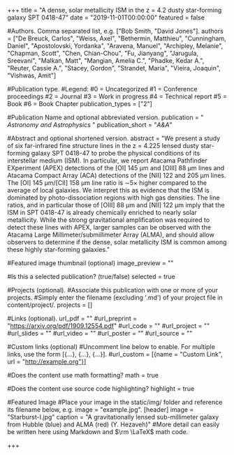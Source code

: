 +++
title = "A dense, solar metallicity ISM in the z = 4.2 dusty star-forming galaxy SPT 0418-47"
date = "2019-11-01T00:00:00"
featured = false

#Authors.  Comma separated list, e.g. ["Bob Smith, "David Jones"].
authors = ["De Breuck, Carlos", "Weiss, Axel", "Bethermin, Matthieu", "Cunningham, Daniel", "Apostolovski, Yordanka", "Aravena, Manuel", "Archipley, Melanie", "Chapman, Scott", "Chen, Chian-Chou", "Fu, Jianyang", "Jarugula, Sreevani", "Malkan, Matt", "Mangian, Amelia C.", "Phadke, Kedar A.", "Reuter, Cassie A.", "Stacey, Gordon", "Strandet, Maria", "Vieira, Joaquin", "Vishwas, Amit"]

#Publication type.
#Legend:
#0 = Uncategorized
#1 = Conference proceedings
#2 = Journal
#3 = Work in progress
#4 = Technical report
#5 = Book
#6 = Book Chapter
publication_types = ["2"]

#Publication Name and optional abbreviated version.
publication = " *Astronomy and Astrophysics* " 
publication_short = "*A&A*"

#Abstract and optional shortened version.
abstract = "We present a study of six far-infrared fine structure lines in the z = 4.225 lensed dusty star-forming galaxy SPT 0418-47 to probe the physical conditions of its interstellar medium (ISM). In particular, we report Atacama Pathfinder EXperiment (APEX) detections of the [OI] 145 μm and [OIII] 88 μm lines and Atacama Compact Array (ACA) detections of the [NII] 122 and 205 μm lines. The [OI] 145 μm/[CII] 158 μm line ratio is ∼5× higher compared to the average of local galaxies. We interpret this as evidence that the ISM is dominated by photo-dissociation regions with high gas densities. The line ratios, and in particular those of [OIII] 88 μm and [NII] 122 μm imply that the ISM in SPT 0418-47 is already chemically enriched to nearly solar metallicity. While the strong gravitational amplification was required to detect these lines with APEX, larger samples can be observed with the Atacama Large Millimeter/submillimeter Array (ALMA), and should allow observers to determine if the dense, solar metallicity ISM is common among these highly star-forming galaxies."

#Featured image thumbnail (optional)
image_preview = ""

#Is this a selected publication? (true/false)
selected = true

#Projects (optional).
#Associate this publication with one or more of your projects.
#Simply enter the filename (excluding '.md') of your project file in content/project/.
projects = []

#Links (optional).
url_pdf = ""
#url_preprint = "https://arxiv.org/pdf/1909.12554.pdf"
#url_code = ""
#url_project = ""
#url_slides = ""
#url_video = ""
#url_poster = ""
#url_source = ""

#Custom links (optional)
#Uncomment line below to enable. For multiple links, use the form [{...}, {...}, {...}].
#url_custom = [{name = "Custom Link", url = "http://example.org"}]

#Does the content use math formatting?
math = true

#Does the content use source code highlighting?
highlight = true

#Featured Image
#Place your image in the static/img/ folder and reference its filename below, e.g. image = "example.jpg".
[header] 
image = "Starburst-I.jpg" 
caption = "A gravitationally lensed sub-millimeter galaxy from Hubble (blue) and ALMA (red) (Y. Hezaveh)" 
#More detail can easily be written here using Markdown and $\rm \LaTeX$ math code.

+++
